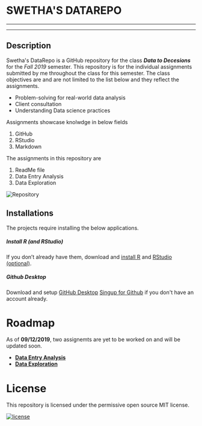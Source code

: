 # SWETHA'S DATAREPO
--------
--------
## Description
Swetha's DataRepo is a GitHub repository for the class **_Data to Decesions_** for the _Fall 2019_ semester. This repository is for the individual assignments submitted by me throughout the class for this semester.
The class objectives are and are not limited to the list below and they reflect the assignments.
* Problem-solving for real-world data analysis
* Client consultation
* Understanding Data science practices

Assignments showcase knolwdge in below fields
1. GitHub
2. RStudio
3. Markdown

The assignments in this repository are
1. ReadMe file
2. Data Entry Analysis
3. Data Exploration

![Repository](https://upload.wikimedia.org/wikipedia/commons/5/5a/Books_HD_%288314929977%29.jpg)

## Installations
The projects require installing the below applications.
##### _Install R (and RStudio)_
If you don’t already have them, download and [install R](https://www.r-project.org/) and [RStudio (optional)](https://www.rstudio.com/products/rstudio/download/).

##### _Github Desktop_
Download and setup [GitHub Desktop](https://help.github.com/en/desktop/getting-started-with-github-desktop/installing-github-desktop)
[Singup for Github](https://help.github.com/en/articles/signing-up-for-a-new-github-account) if you don't have an account already.


# Roadmap
 As of **09/12/2019**, two assignemts are yet to be worked on and will be updated soon.
 * [**Data Entry Analysis**](https://github.com/sbyluppala/D2D_rep1)
 * [**Data Exploration**](https://github.com/sbyluppala/D2D_rep1)

# License
This repository is licensed under the permissive open source MIT license.

[![license](https://img.shields.io/github/license/DAVFoundation/captain-n3m0.svg?style=flat-square)](https://github.com/sbyluppala/D2D_rep1/blob/master/License.txt)



